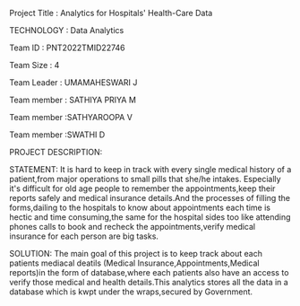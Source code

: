 Project Title : Analytics for Hospitals' Health-Care Data

TECHNOLOGY : Data Analytics

Team ID :  PNT2022TMID22746

Team Size : 4

Team Leader : UMAMAHESWARI J

Team member : SATHIYA PRIYA M

Team member :SATHYAROOPA V

Team member :SWATHI D

PROJECT DESCRIPTION:

     
STATEMENT:  It is hard to keep in track with every single medical history of a patient,from major operations to small pills that she/he intakes. Especially it's difficult for old age people to remember the appointments,keep their reports safely and medical insurance details.And the processes of filling the forms,dailing to the hospitals to know about appointments each time is hectic and time consuming,the same for the hospital sides too like attending phones calls to book and recheck the appointments,verify medical insurance for each person are big tasks.

SOLUTION:  The main goal of this project is to keep track about each patients mediacal deatils (Medical Insurance,Appointments,Medical reports)in the form of database,where each patients also have an access to verify those medical and health details.This analytics stores all the data in a database which is kwpt under the wraps,secured by Government.
